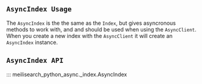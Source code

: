 ## `AsyncIndex Usage`

The `AsyncIndex` is the the same as the `Index`, but gives asyncronous methods to work with, and
and should be used when using the `AsyncClient`. When you create a new index with the `AsyncClient`
it will create an `AsyncIndex` instance.

## `AsyncIndex API`

::: meilisearch_python_async._index.AsyncIndex
